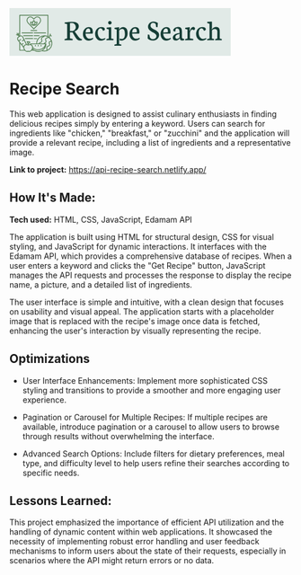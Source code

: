 ![alt text](https://github.com/annieclinton/recipe-search/blob/main/recipe.png)

# Recipe Search

This  web application is designed to assist culinary enthusiasts in finding delicious recipes simply by entering a keyword. Users can search for ingredients like "chicken," "breakfast," or "zucchini" and the application will provide a relevant recipe, including a list of ingredients and a representative image. 

**Link to project:** https://api-recipe-search.netlify.app/ 

## How It's Made:

**Tech used:** HTML, CSS, JavaScript, Edamam API

The application is built using HTML for structural design, CSS for visual styling, and JavaScript for dynamic interactions. It interfaces with the Edamam API, which provides a comprehensive database of recipes. When a user enters a keyword and clicks the "Get Recipe" button, JavaScript manages the API requests and processes the response to display the recipe name, a picture, and a detailed list of ingredients.

The user interface is simple and intuitive, with a clean design that focuses on usability and visual appeal. The application starts with a placeholder image that is replaced with the recipe's image once data is fetched, enhancing the user's interaction by visually representing the recipe.

## Optimizations

- User Interface Enhancements: Implement more sophisticated CSS styling and transitions to provide a smoother and more engaging user experience.

- Pagination or Carousel for Multiple Recipes: If multiple recipes are available, introduce pagination or a carousel to allow users to browse through results without overwhelming the interface.

- Advanced Search Options: Include filters for dietary preferences, meal type, and difficulty level to help users refine their searches according to specific needs.

## Lessons Learned:

This project emphasized the importance of efficient API utilization and the handling of dynamic content within web applications. It showcased the necessity of implementing robust error handling and user feedback mechanisms to inform users about the state of their requests, especially in scenarios where the API might return errors or no data. 





